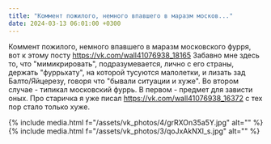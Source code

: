 ```yaml
---
title: "Коммент пожилого, немного впавшего в маразм москов..."
date: 2024-03-13 06:01:00 +0300
---
```


Коммент пожилого, немного впавшего в маразм московского фурря, вот к этому посту https://vk.com/wall41076938_18165
Забавно мне здесь то, что "мимикрировать", подразумевается, лично с его страны, держать "фуррьхату", на которой тусуются малолетки, и лизать зад Балто/Яйцерезу, говоря что "бывали ситуации и хуже".
Во втором случае - типикал московский фуррь. В первом - предмет для зависти оных.
Про старичка я уже писал https://vk.com/wall41076938_16372 с тех пор стало только хуже.


{% include media.html f="/assets/vk_photos/4/grRXOn35a5Y.jpg" alt="" %}
{% include media.html f="/assets/vk_photos/3/qoJxAkNXl_s.jpg" alt="" %}
